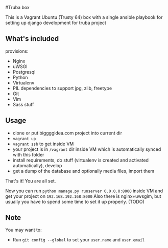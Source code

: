 #Truba box

This is a Vagrant Ubuntu (Trusty 64) box with a single ansible playbook for setting up django development for truba project

## What's included

provisions:

- Nginx
- uWSGI
- Postgresql
- Python
- Virtualenv
- PIL dependencies to support jpg, zlib, freetype
- Git
- Vim
- Sass stuff

## Usage

- clone or put biggggidea.com project into current dir
- `vagrant up`
- `vagrant ssh` to get inside VM
- your project is in `/vagrant` dir inside VM which is automatically synced with this folder
- install requirements, do stuff (virtualenv is created and activated automatically), develop
- get a dump of the database and optionally media files, import them

That's it! You are all set.

Now you can run 
```python manage.py runserver 0.0.0.0:8000```
inside VM and get your project on `192.168.192.168:8000` Also there is nginx+uwsgim, but usually you have to spend some time to set it up properly. (TODO)

## Note

You may want to:

- Run `git config --global` to set your `user.name` and `user.email`
